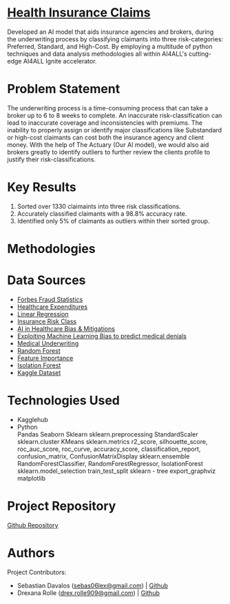 # [Health Insurance Claims](https://the-actuary-health-insurance-claims.streamlit.app/)
Developed an AI model that aids insurance agencies and brokers, during the underwriting process by classifying claimants into three risk-categories: Preferred, Standard, and High-Cost.  By employing a multitude of python techniques and data analysis methodologies all within AI4ALL's cutting-edge AI4ALL Ignite accelerator.

# Problem Statement
The underwriting process is a time-consuming process that can take a broker up to 6 to 8 weeks to complete. An inaccurate risk-classification can lead to inaccurate coverage and inconsistencies with premiums. The inability to properly assign or identify major classifications like Substandard or high-cost claimants can cost both the insurance agency and client money. With the help of The Actuary (Our AI model), we would also aid brokers greatly to identify outliers to further review the clients profile to justify their risk-classifications.

# Key Results
1. Sorted over 1330 claimaints into three risk classifications.
2. Accurately classified claimants with a 98.8% accuracy rate.
3. Identified only 5% of claimants as outliers within their sorted group.

# Methodologies





# Data Sources
* [Forbes Fraud Statistics  ](https://www.forbes.com/advisor/insurance/fraud-statistics/)  	
* [Healthcare Expenditures ](https://meps.ahrq.gov/data_files/publications/st533/stat533.shtml)   	
* [Linear Regression ](https://www.geeksforgeeks.org/machine-learning/ml-linear-regression/)  	
* [Insurance Risk Class](https://www.investopedia.com/terms/i/insurance-risk-class.asp)  	
* [AI in Healthcare Bias & Mitigations](https://www.nature.com/articles/s41746-023-00858-z)   	
* [Exploiting Machine Learning Bias to predict medical denials  ](https://ojs.aaai.org/index.php/AAAI-SS/article/download/31181/33341/35237)	
* [Medical Underwriting  ](https://www.investopedia.com/terms/m/medical-underwriting.asp)	
* [Random Forest  ](https://www.geeksforgeeks.org/machine-learning/random-forest-algorithm-in-machine-learning/)	
* [Feature Importance  ](https://www.geeksforgeeks.org/machine-learning/understanding-feature-importance-and-visualization-of-tree-models/)	
* [Isolation Forest ](https://scikit-learn.org/stable/modules/generated/sklearn.ensemble.IsolationForest.html)	
* [Kaggle Dataset ](https://www.kaggle.com/code/yash9439/health-insurance-claims-eda/notebook)	

# Technologies Used
* Kagglehub  
* Python  
Pandas
Seaborn
Sklearn
sklearn.preprocessing 
StandardScaler
sklearn.cluster 
KMeans
sklearn.metrics 
r2_score, silhouette_score, roc_auc_score, roc_curve, accuracy_score, classification_report, confusion_matrix, ConfusionMatrixDisplay
sklearn.ensemble 
RandomForestClassifier, RandomForestRegressor, IsolationForest
sklearn.model_selection
train_test_split
sklearn - tree
export_graphviz
matplotlib

# Project Repository
[Github Repository](https://github.com/Drexana/15A---Health-Insurance-Claims)

# Authors
Project Contributors:  
* Sebastian Davalos (sebas06lex@gmail.com) | [Github  ](https://github.com/chumboooo)		
* Drexana Rolle (drex.rolle909@gmail.com) | [Github](https://github.com/Drexana)		
